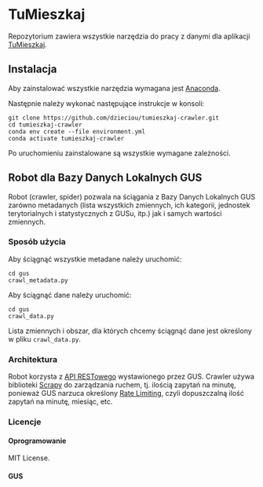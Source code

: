 # TuMieszkaj

Repozytorium zawiera wszystkie narzędzia do pracy z danymi dla aplikacji [TuMieszkaj](https://kodujdlapolski.pl/projects/tumieszkaj/).

## Instalacja

Aby zainstalować wszystkie narzędzia wymagana jest [Anaconda](https://www.anaconda.com/).

Następnie należy wykonać następujące instrukcje w konsoli:

```$bash
git clone https://github.com/dzieciou/tumieszkaj-crawler.git
cd tumieszkaj-crawler
conda env create --file environment.yml
conda activate tumieszkaj-crawler
```

Po uruchomieniu zainstalowane są wszystkie wymagane zależności.

## Robot dla Bazy Danych Lokalnych GUS

Robot (crawler, spider) pozwala na ściągania z Bazy Danych Lokalnych GUS zarówno metadanych (lista wszystkich 
zmiennych, ich kategorii, jednostek terytorialnych i statystycznych z GUSu, itp.) jak i samych 
wartości zmiennych.

### Sposób użycia

Aby ściągnąć wszystkie metadane należy uruchomić:

```$bash
cd gus
crawl_metadata.py
```

Aby ściągnąć dane należy uruchomić: 

```$bash
cd gus
crawl_data.py
```

Lista zmiennych i obszar, dla których chcemy ściągnąć dane jest określony w pliku `crawl_data.py`.

### Architektura

Robot korzysta z [API RESTowego](https://api.stat.gov.pl/Home/BdlApi) wystawionego przez GUS. 
Crawler używa biblioteki [Scrapy](https://scrapy.org/) do zarządzania ruchem, tj. ilością zapytań na 
minutę, ponieważ GUS narzuca określony [Rate Limiting](https://en.wikipedia.org/wiki/Rate_limiting), 
czyli dopuszczalną ilość zapytań na minutę, miesiąc, etc.

### Licencje

#### Oprogramowanie

MIT License.

#### GUS

